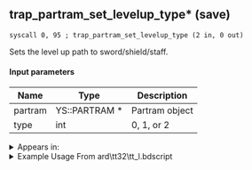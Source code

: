 ## trap_partram_set_levelup_type* (save)

`syscall 0, 95 ; trap_partram_set_levelup_type (2 in, 0 out)`

Sets the level up path to sword/shield/staff.

#### Input parameters
| Name | Type | Description
|------|------|------------
| partram   | YS::PARTRAM *   | Partram object
| type   | int   | 0, 1, or 2




<details>
	<summary>Appears in:</summary>
| filename | Entity (obj)
|----------|-------------
| ard\tt32\tt_l.bdscript       |           

</details>

<details>
	<summary>Example Usage From ard\tt32\tt_l.bdscript</summary>
```
L40:
 pushFromFSp 8
 pushImm 0
 syscall 0, 95 ; trap_partram_set_levelup_type (2 in, 0 out)
 jmp L85
```
</details>

